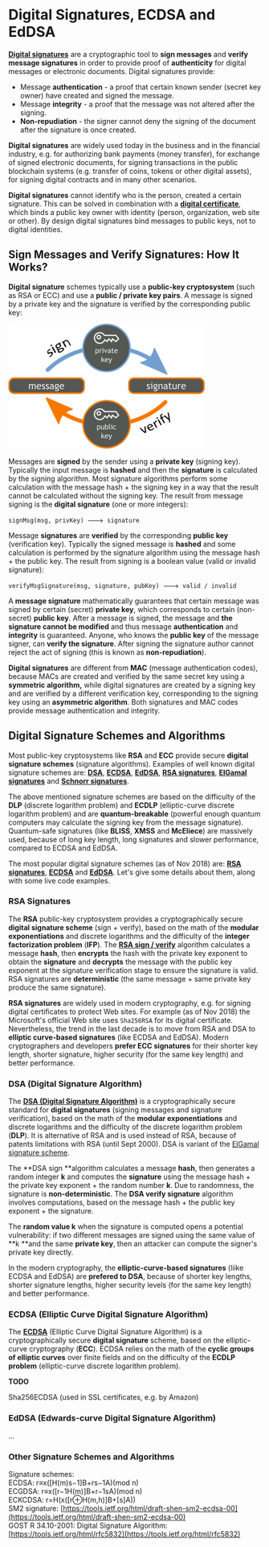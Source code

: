 # Digital Signatures, ECDSA and EdDSA

[**Digital signatures**](https://en.wikipedia.org/wiki/Digital_signature) are a cryptographic tool to **sign messages** and **verify message signatures** in order to provide proof of **authenticity** for digital messages or electronic documents. Digital signatures provide:

* Message **authentication** - a proof that certain known sender \(secret key owner\) have created and signed the message.
* Мessage **integrity** - a proof that the message was not altered after the signing.
* **Non-repudiation** - the signer cannot deny the signing of the document after the signature is once created.

**Digital signatures** are widely used today in the business and in the financial industry, e.g. for authorizing bank payments \(money transfer\), for exchange of signed electronic documents, for signing transactions in the public blockchain systems \(e.g. transfer of coins, tokens or other digital assets\), for signing digital contracts and in many other scenarios.

**Digital signatures** cannot identify who is the person, created a certain signature. This can be solved in combination with a [**digital certificate**](https://en.wikipedia.org/wiki/Public_key_certificate), which binds a public key owner with identity \(person, organization, web site or other\). By design digital signatures bind messages to public keys, not to digital identities.

## Sign Messages and Verify Signatures: How It Works?

**Digital signature** schemes typically use a **public-key cryptosystem** \(such as RSA or ECC\) and use a **public / private key pairs**. A message is signed by a private key and the signature is verified by the corresponding public key:

![](/assets/public-key-cryptography-sign-verify.png)

Messages are **signed** by the sender using a **private key** \(signing key\). Typically the input message is **hashed** and then the **signature** is calculated by the signing algorithm. Most signature algorithms perform some calculation with the message hash + the signing key in a way that the result cannot be calculated without the signing key. The result from message signing is the **digital signature** \(one or more integers\):

`signMsg(msg, privKey) 🡒 signature`

Message **signatures** are **verified** by the corresponding **public key** \(verification key\). Typically the signed message is **hashed** and some calculation is performed by the signature algorithm using the message hash + the public key. The result from signing is a boolean value \(valid or invalid signature\):

`verifyMsgSignature(msg, signature, pubKey) 🡒 valid / invalid`

A **message signature** mathematically guarantees that certain message was signed by certain \(secret\) **private key**, which corresponds to certain \(non-secret\) **public key**. After a message is signed, the message and **the signature cannot be modified** and thus message **authentication** and **integrity** is guaranteed. Anyone, who knows the **public key** of the message signer, can **verify the signature**. Аfter signing the signature author cannot reject the act of signing \(this is known as **non-repudiation**\).

**Digital signatures** are different from **MAC** \(message authentication codes\), because MACs are created and verified by the same secret key using a **symmetric algorithm,** while digital signatures are created by a signing key and are verified by a different verification key, corresponding to the signing key using an **asymmetric algorithm**. Both signatures and MAC codes provide message authentication and integrity.

## Digital Signature Schemes and Algorithms

Most public-key cryptosystems like **RSA** and **ECC** provide secure **digital signature schemes** \(signature algorithms\). Examples of well known digital signature schemes are: [**DSA**](https://en.wikipedia.org/wiki/Digital_Signature_Algorithm), [**ECDSA**](https://en.wikipedia.org/wiki/Elliptic_Curve_Digital_Signature_Algorithm), [**EdDSA**](https://en.wikipedia.org/wiki/EdDSA), [**RSA signatures**](https://en.wikipedia.org/wiki/RSA_%28cryptosystem%29#Signing_messages), [**ElGamal signatures**](https://en.wikipedia.org/wiki/ElGamal_signature_scheme) and [**Schnorr signatures**](https://en.wikipedia.org/wiki/Schnorr_signature).

The above mentioned signature schemes are based on the difficulty of the **DLP** \(discrete logarithm problem\) and **ECDLP** \(elliptic-curve discrete logarithm problem\) and are **quantum-breakable** \(powerful enough quantum computers may calculate the signing key from the message signature\). Quantum-safe signatures \(like **BLISS**, **XMSS** and **McEliece**\) are massively used, because of long key length, long signatures and slower performance, compared to ECDSA and EdDSA.

The most popular digital signature schemes \(as of Nov 2018\) are: [**RSA signatures**](https://en.wikipedia.org/wiki/RSA_%28cryptosystem%29#Signing_messages), [**ECDSA**](https://en.wikipedia.org/wiki/Elliptic_Curve_Digital_Signature_Algorithm) and [**EdDSA**](https://en.wikipedia.org/wiki/EdDSA). Let's give some details about them, along with some live code examples.

### RSA Signatures

The **RSA** public-key cryptosystem provides a cryptographically secure **digital signature scheme** \(sign + verify\), based on the math of the **modular exponentiations** and discrete logarithms and the difficulty of the **integer factorization problem** \(**IFP**\). The [**RSA sign / verify**](https://en.wikipedia.org/wiki/RSA_%28cryptosystem%29#Signing_messages) algorithm calculates a message **hash**, then **encrypts** the hash with the private key exponent to obtain the **signature** and **decrypts** the message with the public key exponent at the signature verification stage to ensure the signature is valid. RSA signatures are **deterministic** \(the same message + same private key produce the same signature\).

**RSA signatures** are widely used in modern cryptography, e.g. for signing digital certificates to protect Web sites. For example \(as of Nov 2018\) the Microsoft's official Web site uses `Sha256RSA` for its digital certificate. Nevertheless, the trend in the last decade is to move from RSA and DSA to **elliptic curve-based signatures** \(like ECDSA and EdDSA\). Modern cryptographers and developers **prefer ECC signatures** for their shorter key length, shorter signature, higher security \(for the same key length\) and better performance.

### DSA \(Digital Signature Algorithm\)

The [**DSA \(Digital Signature Algorithm\)**](https://en.wikipedia.org/wiki/Digital_Signature_Algorithm) is a cryptographically secure standard for **digital signatures** \(signing messages and signature verification\), based on the math of the **modular exponentiations** and discrete logarithms and the difficulty of the discrete logarithm problem \(**DLP**\). It is alternative of RSA and is used instead of RSA, because of patents limitations with RSA \(until Sept 2000\). DSA is variant of the [ElGamal signature scheme](https://en.wikipedia.org/wiki/ElGamal_signature_scheme).

The **DSA sign **algorithm calculates a message **hash**, then generates a random integer **k** and computes the **signature** using the message hash + the private key exponent + the random number **k**. Due to randomness, the signature is **non-deterministic**. The **DSA verify signature** algorithm involves computations, based on the message hash + the public key exponent + the signature.

The **random value k** when the signature is computed opens a potential vulnerability: if two different messages are signed using the same value of **k **and the same **private key**, then an attacker can compute the signer's private key directly.

In the modern cryptography, the **elliptic-curve-based signatures** \(liike ECDSA and EdDSA\) are **prefered to DSA**, because of shorter key lengths, shorter signature lengths, higher security levels \(for the same key length\) and better performance.

### ECDSA \(Elliptic Curve Digital Signature Algorithm\)

The [**ECDSA**](https://en.wikipedia.org/wiki/Elliptic_Curve_Digital_Signature_Algorithm) \(Elliptic Curve Digital Signature Algorithm\) is a cryptographically secure **digital signature** scheme, based on the elliptic-curve cryptography \(**ECC**\). ECDSA relies on the math of the **cyclic groups of elliptic curves** over finite fields and on the difficulty of the **ECDLP problem** \(elliptic-curve discrete logarithm problem\).



**TODO**



Sha256ECDSA \(used in SSL certificates, e.g. by Amazon\)

### EdDSA \(Edwards-curve Digital Signature Algorithm\)

...

### Other Signature Schemes and Algorithms

Signature schemes:  
ECDSA: r≡x\(\[H\(m\)s−1\]B+rs−1A\)\(mod n\)  
ECGDSA: r≡x\(\[r−1H\(m\)\]B+r−1sA\)\(mod n\)  
ECKCDSA: r=H\(x\(\[r⊕H\(m,h\)\]B+\[s\]A\)\)  
SM2 signature: [https://tools.ietf.org/html/draft-shen-sm2-ecdsa-00](https://tools.ietf.org/html/draft-shen-sm2-ecdsa-00)  
GOST R 34.10-2001: Digital Signature Algorithm: [https://tools.ietf.org/html/rfc5832](https://tools.ietf.org/html/rfc5832)

